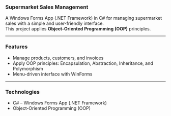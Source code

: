 ### Supermarket Sales Management

A Windows Forms App (.NET Framework) in C# for managing supermarket sales with a simple and user-friendly interface.  
This project applies **Object-Oriented Programming (OOP)** principles.

---

### Features
- Manage products, customers, and invoices  
- Apply OOP principles: Encapsulation, Abstraction, Inheritance, and Polymorphism   
- Menu-driven interface with WinForms   

---

### Technologies
- C# – Windows Forms App (.NET Framework)  
- Object-Oriented Programming (OOP)  
